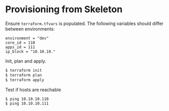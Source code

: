 # Provisioning from Skeleton

Ensure `terraform.tfvars` is populated. The following variables should differ
between environments:

```
environment = "dev"
core_id = 110
apps_id = 111
ip_block = "10.10.10."
```

Init, plan and apply.

```bash
$ terraform init
$ terraform plan
$ terraform apply
```

Test if hosts are reachable

```bash
$ ping 10.10.10.110
$ ping 10.10.10.111
```

